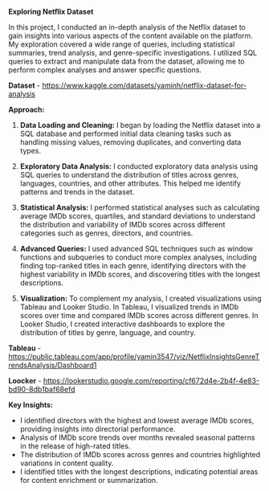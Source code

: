 **Exploring Netflix Dataset**

In this project, I conducted an in-depth analysis of the Netflix dataset to gain insights into various aspects of the content available on the platform. My exploration covered a wide range of queries, including statistical summaries, trend analysis, and genre-specific investigations. I utilized SQL queries to extract and manipulate data from the dataset, allowing me to perform complex analyses and answer specific questions.

**Dataset** - https://www.kaggle.com/datasets/yaminh/netflix-dataset-for-analysis

**Approach:**

1. **Data Loading and Cleaning:** I began by loading the Netflix dataset into a SQL database and performed initial data cleaning tasks such as handling missing values, removing duplicates, and converting data types.

2. **Exploratory Data Analysis:** I conducted exploratory data analysis using SQL queries to understand the distribution of titles across genres, languages, countries, and other attributes. This helped me identify patterns and trends in the dataset.

3. **Statistical Analysis:** I performed statistical analyses such as calculating average IMDb scores, quartiles, and standard deviations to understand the distribution and variability of IMDb scores across different categories such as genres, directors, and countries.

4. **Advanced Queries:** I used advanced SQL techniques such as window functions and subqueries to conduct more complex analyses, including finding top-ranked titles in each genre, identifying directors with the highest variability in IMDb scores, and discovering titles with the longest descriptions.

5. **Visualization:** To complement my analysis, I created visualizations using Tableau and Looker Studio. In Tableau, I visualized trends in IMDb scores over time and compared IMDb scores across different genres. In Looker Studio, I created interactive dashboards to explore the distribution of titles by genre, language, and country.


**Tableau** - https://public.tableau.com/app/profile/yamin3547/viz/NetflixInsightsGenreTrendsAnalysis/Dashboard1

**Loocker** - https://lookerstudio.google.com/reporting/cf672d4e-2b4f-4e83-bd90-8db1baf68efd

**Key Insights:**

- I identified directors with the highest and lowest average IMDb scores, providing insights into directorial performance.
- Analysis of IMDb score trends over months revealed seasonal patterns in the release of high-rated titles.
- The distribution of IMDb scores across genres and countries highlighted variations in content quality.
- I identified titles with the longest descriptions, indicating potential areas for content enrichment or summarization.
